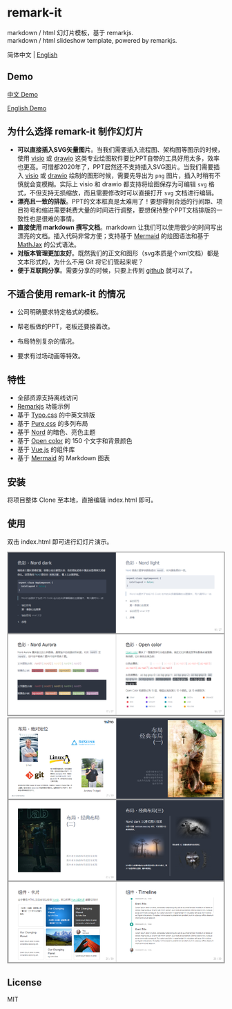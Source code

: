 # remark-it

markdown / html 幻灯片模板，基于 remarkjs.  
markdown / html slideshow template, powered by remarkjs.

简体中文 | [English](README-en_US.md)

## Demo

[中文 Demo](https://remark-it.now.sh)

[English Demo](https://remark-it.now.sh/index-en_US.html)

## 为什么选择 remark-it 制作幻灯片

- **可以直接插入SVG矢量图片**。当我们需要插入流程图、架构图等图示的时候，使用 [visio](https://www.microsoft.com/zh-cn/microsoft-365/visio/flowchart-software/) 或 [drawio](https://github.com/jgraph/drawio) 这类专业绘图软件要比PPT自带的工具好用太多，效率也更高。可惜都2020年了，PPT居然还不支持插入SVG图片。当我们需要插入 [visio](https://www.microsoft.com/zh-cn/microsoft-365/visio/flowchart-software/) 或 [drawio](https://github.com/jgraph/drawio) 绘制的图形时候，需要先导出为 `png` 图片，插入时稍有不慎就会变模糊。实际上 visio 和 drawio 都支持将绘图保存为可编辑 `svg` 格式，不但支持无损缩放，而且需要修改时可以直接打开 `svg` 文档进行编辑。
- **漂亮且一致的排版**。PPT的文本框真是太难用了！要想得到合适的行间距、项目符号和缩进需要耗费大量的时间进行调整，要想保持整个PPT文档排版的一致性也是很难的事情。
- **直接使用 markdown 撰写文档**。markdown 让我们可以使用很少的时间写出漂亮的文档。插入代码非常方便；支持基于 [Mermaid](https://github.com/knsv/mermaid) 的绘图语法和基于 [MathJax](https://github.com/mathjax/MathJax) 的公式语法。
- **对版本管理更加友好**。既然我们的正文和图形（svg本质是个xml文档）都是文本形式的，为什么不用 Git 将它们管起来呢？
- **便于互联网分享**。需要分享的时候，只要上传到 [github](https://github.com/) 就可以了。

## 不适合使用 remark-it 的情况

- 公司明确要求特定格式的模板。

- 帮老板做的PPT，老板还要接着改。

- 布局特别复杂的情况。

- 要求有过场动画等特效。

## 特性

- 全部资源支持离线访问
- [Remarkjs](https://github.com/gnab/remark) 功能示例
- 基于 [Typo.css](https://github.com/sofish/typo.css) 的中英文排版
- 基于 [Pure.css](https://github.com/pure-css/pure) 的多列布局
- 基于 [Nord](https://github.com/arcticicestudio/nord) 的暗色、亮色主题
- 基于 [Open color](https://github.com/yeun/open-color) 的 150 个文字和背景颜色
- 基于 [Vue.js](https://cn.vuejs.org/index.html) 的组件库
- 基于 [Mermaid](https://github.com/knsv/mermaid) 的 Markdown 图表

## 安装

将项目整体 Clone 至本地，直接编辑 index.html 即可。

## 使用

双击 index.html 即可进行幻灯片演示。

![](/screenshots/11.png)
![](/screenshots/22.png)

## License

MIT

